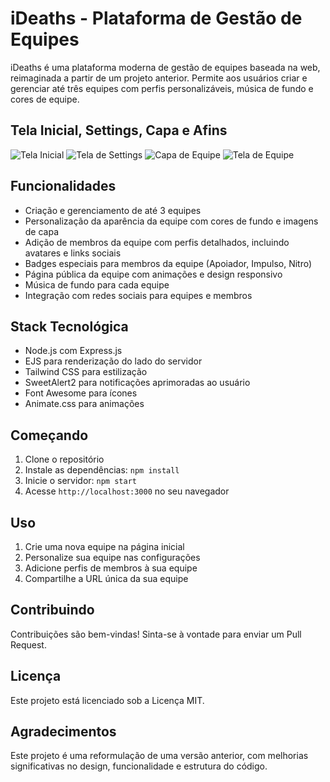 # iDeaths - Plataforma de Gestão de Equipes

iDeaths é uma plataforma moderna de gestão de equipes baseada na web, reimaginada a partir de um projeto anterior. Permite aos usuários criar e gerenciar até três equipes com perfis personalizáveis, música de fundo e cores de equipe.

## Tela Inicial, Settings, Capa e Afins
![Tela Inicial](https://github.com/user-attachments/assets/e38d35d7-ba22-484f-abe7-310aac4d941c)
![Tela de Settings](https://github.com/user-attachments/assets/d5a72ffd-1bda-4d88-a7f6-85af8dccc19e)
![Capa de Equipe](https://github.com/user-attachments/assets/a7c981b2-6dc4-441d-84d7-93fdac991cd6)
![Tela de Equipe](https://github.com/user-attachments/assets/2b57d5d6-c078-4a7f-a299-f89544cfa426)


## Funcionalidades

- Criação e gerenciamento de até 3 equipes
- Personalização da aparência da equipe com cores de fundo e imagens de capa
- Adição de membros da equipe com perfis detalhados, incluindo avatares e links sociais
- Badges especiais para membros da equipe (Apoiador, Impulso, Nitro)
- Página pública da equipe com animações e design responsivo
- Música de fundo para cada equipe
- Integração com redes sociais para equipes e membros

## Stack Tecnológica

- Node.js com Express.js
- EJS para renderização do lado do servidor
- Tailwind CSS para estilização
- SweetAlert2 para notificações aprimoradas ao usuário
- Font Awesome para ícones
- Animate.css para animações

## Começando

1. Clone o repositório
2. Instale as dependências: `npm install`
3. Inicie o servidor: `npm start`
4. Acesse `http://localhost:3000` no seu navegador

## Uso

1. Crie uma nova equipe na página inicial
2. Personalize sua equipe nas configurações
3. Adicione perfis de membros à sua equipe
4. Compartilhe a URL única da sua equipe

## Contribuindo

Contribuições são bem-vindas! Sinta-se à vontade para enviar um Pull Request.

## Licença

Este projeto está licenciado sob a Licença MIT.

## Agradecimentos

Este projeto é uma reformulação de uma versão anterior, com melhorias significativas no design, funcionalidade e estrutura do código.
